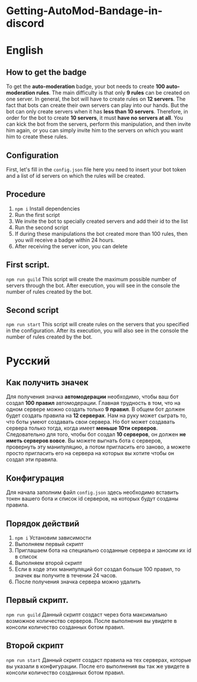 # Getting-AutoMod-Bandage-in-discord
# English 
## How to get the badge

To get the **auto-moderation** badge, your bot needs to create **100 auto-moderation rules**. The main difficulty is that only **9 rules** can be created on one server. In general, the bot will have to create rules on **12 servers**. The fact that bots can create their own servers can play into our hands. But the bot can only create servers when it has **less than 10 servers**. Therefore, in order for the bot to create **10 servers**, it must **have no servers at all**. You can kick the bot from the servers, perform this manipulation, and then invite him again, or you can simply invite him to the servers on which you want him to create these rules.



## Configuration
First, let's fill in the `config.json` file here you need to insert your bot token and a list of id servers on which the rules will be created.

## Procedure
1. `npm i` Install dependencies
2. Run the first script
3. We invite the bot to specially created servers and add their id to the list
4. Run the second script
5. If during these manipulations the bot created more than 100 rules, then you will receive a badge within 24 hours.
6. After receiving the server icon, you can delete

## First script.
`npm run guild`
This script will create the maximum possible number of servers through the bot.
After execution, you will see in the console the number of rules created by the bot.

## Second script
`npm run start`
This script will create rules on the servers that you specified in the configuration.
After its execution, you will also see in the console the number of rules created by the bot.

# Русский
## Как получить значек

Для получения значка **автомодерации** необходимо, чтобы ваш бот создал **100 правил** автомодерации. Главная трудность в том, что на одном сервере можно создать только **9 правил**. В общем бот должен будет создать правила на **12 серверах**. Нам на руку может сыграть то, что боты умеют создавать свои сервера. Но бот может создавать сервера только тогда, когда имеет **меньше 10ти серверов**. Следовательно для того, чтобы бот создал **10 серверов**, он должен **не иметь серверов вовсе**. Вы можете выгнать бота с серверов, провернуть эту манипуляцию, а потом пригласить его заново, а можете просто пригласить его на сервера на которых вы хотите чтобы он создал эти правила. 



## Конфигурация
Для начала заполним файл `config.json` здесь необходимо вставить токен вашего бота и список id серверов, на которых будут созданы правила.

## Порядок действий
1. `npm i` Установим зависимости
2. Выполняем первый скрипт
3. Приглашаем бота на специально созданные сервера и заносим их id в список
4. Выполняем второй скрипт
5. Если в ходе этих манипуляций бот создал больше 100 правил, то значек вы получите в течении 24 часов.
6. После получения значка сервера можно удалить

## Первый скрипт. 
`npm run guild`
Данный скрипт создаст через бота максимально возможное количество серверов.
После выполнения вы увидете в консоли количество созданных ботом правил.

## Второй скрипт
`npm run start`
Данный скрипт создаст правила на тех серверах, которые вы указали в конфигурации.
После его выполнения вы так же увидете в консоли количество созданных ботом правил.
